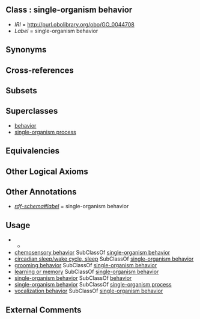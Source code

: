 
## Class : single-organism behavior

 * *IRI* = http://purl.obolibrary.org/obo/GO_0044708
 * *Label* = single-organism behavior

## Synonyms


## Cross-references


## Subsets


## Superclasses

 * [behavior](../../GO/10/GO_0007610.md)
 * [single-organism process](../../GO/99/GO_0044699.md)

## Equivalencies


## Other Logical Axioms


## Other Annotations

 * *[rdf-schema#label](../../el/rdf-schema#label.md)* = single-organism behavior

## Usage

 * -
 * [chemosensory behavior](../../GO/35/GO_0007635.md) SubClassOf [single-organism behavior](../../GO/08/GO_0044708.md)
 * [circadian sleep/wake cycle, sleep](../../GO/02/GO_0050802.md) SubClassOf [single-organism behavior](../../GO/08/GO_0044708.md)
 * [grooming behavior](../../GO/25/GO_0007625.md) SubClassOf [single-organism behavior](../../GO/08/GO_0044708.md)
 * [learning or memory](../../GO/11/GO_0007611.md) SubClassOf [single-organism behavior](../../GO/08/GO_0044708.md)
 * [single-organism behavior](../../GO/08/GO_0044708.md) SubClassOf [behavior](../../GO/10/GO_0007610.md)
 * [single-organism behavior](../../GO/08/GO_0044708.md) SubClassOf [single-organism process](../../GO/99/GO_0044699.md)
 * [vocalization behavior](../../GO/25/GO_0071625.md) SubClassOf [single-organism behavior](../../GO/08/GO_0044708.md)

## External Comments

